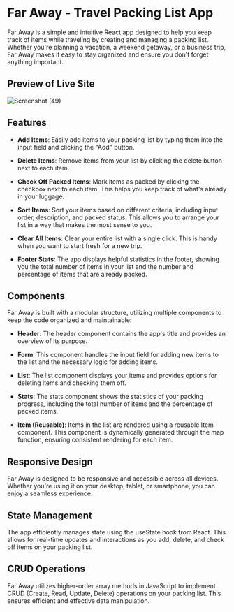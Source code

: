 # Far Away - Travel Packing List App

Far Away is a simple and intuitive React app designed to help you keep track of items while traveling by creating and managing a packing list. Whether you're planning a vacation, a weekend getaway, or a business trip, Far Away makes it easy to stay organized and ensure you don't forget anything important.

## Preview of Live Site

![Screenshot (49)](https://github.com/SDInfinity/Far-Away/assets/102734212/80d9117b-c479-4899-a059-2fd720d37590)



## Features

- **Add Items**: Easily add items to your packing list by typing them into the input field and clicking the "Add" button.

- **Delete Items**: Remove items from your list by clicking the delete button next to each item.

- **Check Off Packed Items**: Mark items as packed by clicking the checkbox next to each item. This helps you keep track of what's already in your luggage.

- **Sort Items**: Sort your items based on different criteria, including input order, description, and packed status. This allows you to arrange your list in a way that makes the most sense to you.

- **Clear All Items**: Clear your entire list with a single click. This is handy when you want to start fresh for a new trip.

- **Footer Stats**: The app displays helpful statistics in the footer, showing you the total number of items in your list and the number and percentage of items that are already packed.

## Components

Far Away is built with a modular structure, utilizing multiple components to keep the code organized and maintainable:

- **Header**: The header component contains the app's title and provides an overview of its purpose.

- **Form**: This component handles the input field for adding new items to the list and the necessary logic for adding items.

- **List**: The list component displays your items and provides options for deleting items and checking them off.

- **Stats**: The stats component shows the statistics of your packing progress, including the total number of items and the percentage of packed items.

- **Item (Reusable)**: Items in the list are rendered using a reusable Item component. This component is dynamically generated through the map function, ensuring consistent rendering for each item.

## Responsive Design

Far Away is designed to be responsive and accessible across all devices. Whether you're using it on your desktop, tablet, or smartphone, you can enjoy a seamless experience.

## State Management

The app efficiently manages state using the useState hook from React. This allows for real-time updates and interactions as you add, delete, and check off items on your packing list.

## CRUD Operations

Far Away utilizes higher-order array methods in JavaScript to implement CRUD (Create, Read, Update, Delete) operations on your packing list. This ensures efficient and effective data manipulation.



